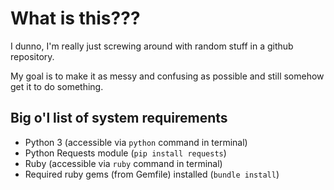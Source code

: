 # What is this???
I dunno, I'm really just screwing around with random stuff in a github
repository.

My goal is to make it as messy and confusing as possible and still somehow get
it to do something.

## Big o'l list of system requirements

 * Python 3 (accessible via `python` command in terminal)
 * Python Requests module (`pip install requests`)
 * Ruby (accessible via `ruby` command in terminal)
 * Required ruby gems (from Gemfile) installed (`bundle install`)
